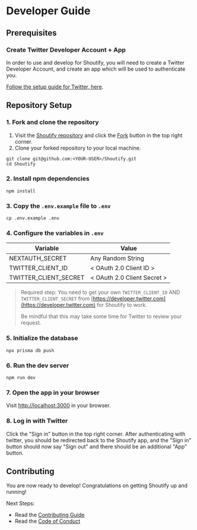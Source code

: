 # Developer Guide

## Prerequisites

### Create Twitter Developer Account + App

In order to use and develop for Shoutify, you will need to create a Twitter
Developer Account, and create an app which will be used to authenticate you.

[Follow the setup guide for Twitter, here](./TWITTER.md).

## Repository Setup

### 1. Fork and clone the repository

1. Visit the [Shoutify repository](https://github.com/TechSquidTV/Shoutify) and
   click the [Fork](https://github.com/TechSquidTV/Shoutify/fork) button in the
   top right corner.
2. Clone your forked repository to your local machine.

```shell
git clone git@github.com:<YOUR-USER>/Shoutify.git
cd Shoutify
```

### 2. Install npm dependencies

```shell
npm install
```

### 3. Copy the `.env.example` file to `.env`

```shell
cp .env.example .env
```

### 4. Configure the variables in `.env`

| Variable              | Value                       |
| --------------------- | --------------------------- |
| NEXTAUTH_SECRET       | Any Random String           |
| TWITTER_CLIENT_ID     | < OAuth 2.0 Client ID >     |
| TWITTER_CLIENT_SECRET | < OAuth 2.0 Client Secret > |

> Required step: You need to get your own `TWITTER_CLIENT_ID` AND
> `TWITTER_CLIENT_SECRET` from
> [https://developer.twitter.com](https://developer.twitter.com) for Shoutify to
> work.
>
> Be mindful that this may take some time for Twitter to review your request.

### 5. Initialize the database

```shell
npx prisma db push
```

### 6. Run the dev server

```shell
npm run dev
```

### 7. Open the app in your browser

Visit [http://localhost:3000](http://localhost:3000) in your browser.

### 8. Log in with Twitter

Click the "Sign in" button in the top right corner. After authenticating with
twitter, you should be redirected back to the Shoutify app, and the "Sign in"
button should now say "Sign out" and there should be an additional "App" button.

## Contributing

You are now ready to develop! Congratulations on getting Shoutify up and
running!

Next Steps:

- Read the [Contributing Guide](./CONTRIBUTING.md)
- Read the [Code of Conduct](./CODE_OF_CONDUCT.md)
